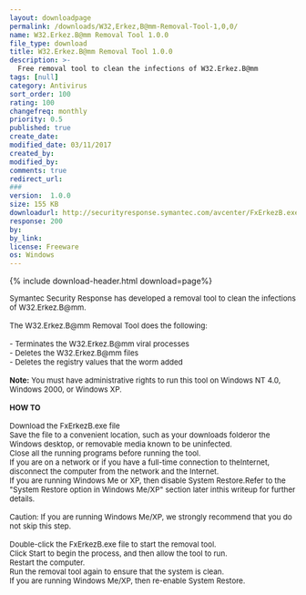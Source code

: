 ```yaml
---
layout: downloadpage
permalink: /downloads/W32,Erkez,B@mm-Removal-Tool-1,0,0/
name: W32.Erkez.B@mm Removal Tool 1.0.0
file_type: download
title: W32.Erkez.B@mm Removal Tool 1.0.0
description: >-
  Free removal tool to clean the infections of W32.Erkez.B@mm
tags: [null]
category: Antivirus
sort_order: 100
rating: 100
changefreq: monthly
priority: 0.5
published: true
create_date: 
modified_date: 03/11/2017
created_by: 
modified_by: 
comments: true
redirect_url: 
### 
version:  1.0.0
size: 155 KB
downloadurl: http://securityresponse.symantec.com/avcenter/FxErkezB.exe
response: 200
by: 
by_link: 
license: Freeware
os: Windows
---
```


{% include download-header.html download=page%}

<p style="fix-download-text !important">
<p><font size="2"><p>Symantec Security Response has developed a removal tool to clean the infections of W32.Erkez.B@mm.<br />
<br />
The W32.Erkez.B@mm Removal Tool does the following: <br />
<br />
- Terminates the W32.Erkez.B@mm viral processes <br />
- Deletes the W32.Erkez.B@mm files <br />
- Deletes the registry values that the worm added<br />
<br />
<strong>Note:</strong> You must have administrative rights to run this tool on Windows NT 4.0, Windows 2000, or Windows XP.<br />
<br />
<span class="articleDetailsLink"><strong>HOW TO</strong></span><br />
<br />
Download the FxErkezB.exe file <br />
Save the file to a convenient location, such as your downloads folderor the Windows desktop, or removable media known to be uninfected. <br />
Close all the running programs before running the tool. <br />
If you are on a network or if you have a full-time connection to theInternet, disconnect the computer from the network and the Internet. <br />
If you are running Windows Me or XP, then disable System Restore.Refer to the "System Restore option in Windows Me/XP" section later inthis writeup for further details.<br />
<br />
Caution: If you are running Windows Me/XP, we strongly recommend that you do not skip this step.<br />
<br />
Double-click the FxErkezB.exe file to start the removal tool. <br />
Click Start to begin the process, and then allow the tool to run. <br />
Restart the computer. <br />
Run the removal tool again to ensure that the system is clean. <br />
If you are running Windows Me/XP, then re-enable System Restore.</p></p></p>
